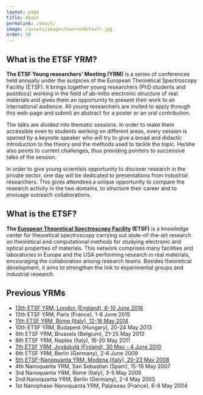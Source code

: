 ```yaml
---
layout: page
title: About
permalink: /about/
image: /assets/images/maxresdefault.jpg
order: 10
---
```

## What is the ETSF YRM?

**The ETSF Young researchers' Meeting (YRM)** is a series of conferences held
annually under the auspices of the European Theoretical Spectroscopy Facility
(ETSF). It brings together young researchers (PhD students and postdocs)
working in the field of ab-initio electronic structure of real materials and
gives them an opportunity to present their work to an international audience.
All young researchers are invited to apply through this web-page and submit an
abstract for a poster or an oral contribution.

The talks are divided into thematic sessions. In order to make them accessible
even to students working on different areas, every session is opened by a
keynote speaker who will try to give a broad and didactic introduction to the theory
and the methods used to tackle the topic.
He/she also points to current challenges, thus providing pointers to successive
talks of the session.

In order to give young scientists opportunity to discover research in the
private sector, one day will be dedicated to presentations from industrial
researchers. This gives attendees a unique opportunity to compare the research
activity in the two domains, to structure their career and to envisage outreach
collaborations.

## What is the ETSF?

**The [European Theoretical Spectroscopy Facility](http://www.etsf.eu) (ETSF)**
is a knowledge center for theoretical spectroscopy carrying out
state-of-the-art research on theoretical and computational methods for studying
electronic and optical properties of materials. This network comprises many
facilities and laboratories in Europe and the USA performing research in real
materials, encouraging the collaboration among research teams. Besides
theoretical development, it aims to strengthen the link to experimental groups
and industrial research.

## Previous YRMs
* [13th ETSF YRM, London (England),  6-10 June 2016](https://yrm2016.github.io/)
* 12th ETSF YRM, Paris (France),  1-6 June 2015
* [11th ETSF YRM, Rome (Italy),  12-16 May 2014](http://etsf_yrm2014.roma2.infn.it/home.html)
* 10th ETSF YRM, Budapest (Hungary),  20-24 May 2013
* 9th ETSF YRM, Brussels (Belgium),  21-25 May 2012
* 8th ETSF YRM, Naples (Italy),  16-20 May 2011
* [7th ETSF YRM, Jyväskylä (Finland),  30 May - 4 June 2010](https://www.jyu.fi/fysiikka/en/research/conferences/yrm2010/)
* 6th ETSF YRM, Berlin (Germany),  2-6 June 2009
* [5th ETSF-Nanoquanta YRM, Modena (Italy),  20-23 May 2008](http://yrm2008.unimore.it/)
* 4th Nanoquanta YRM, San Sebastian (Spain),  15-18 May 2007
* 3rd Nanoquanta YRM, Rome (Italy),  3-5 May 2006
* 2nd Nanoquanta YRM, Berlin (Germany),  2-4 May 2005
* 1st Nanophase-Nanoquanta YRM, Palaiseau (France),  6-8 May 2004

